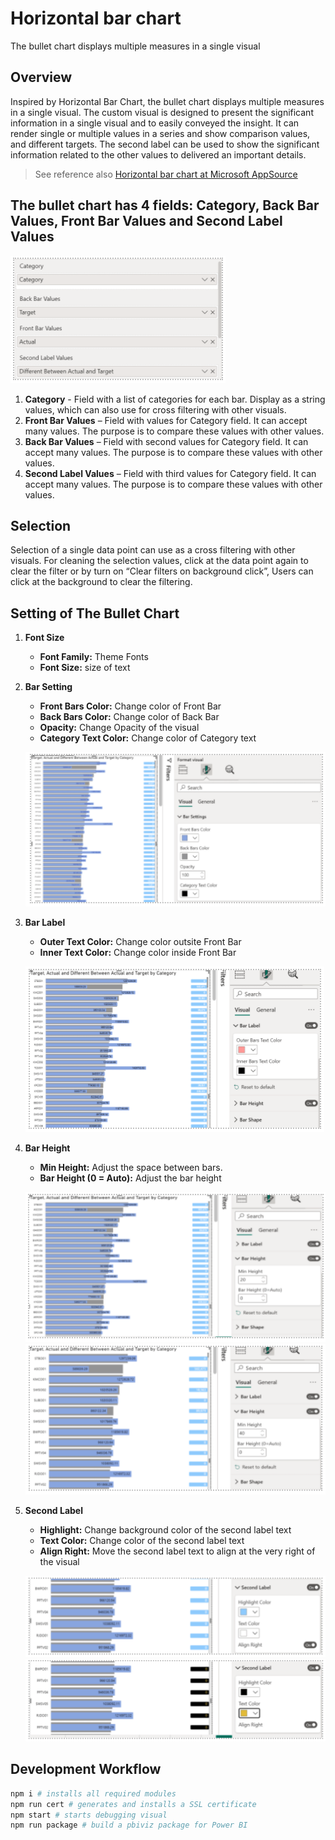 # Horizontal bar chart

The bullet chart displays multiple measures in a single visual


## Overview

Inspired by Horizontal Bar Chart, the bullet chart displays multiple measures in a single visual. The custom visual is designed to present the significant information in a single visual and to easily conveyed the insight. It can render single or multiple values in a series and show comparison values, and different targets. The second label can be used to show the significant information related to the other values to delivered an important details. 


> See reference also [Horizontal bar chart at Microsoft AppSource](https://appsource.microsoft.com/en-us/product/power-bi-visuals/WA104381230)


## The bullet chart has 4 fields: Category, Back Bar Values, Front Bar Values and Second Label Values 

![Alt text](assets/1.png)

1. **Category** - Field with a list of categories for each bar. Display as a string values, which can also use for cross filtering with other visuals. 
2. **Front Bar Values** – Field with values for Category field. It can accept many values. The purpose is to compare these values with other values. 
3. **Back Bar Values** – Field with second values for Category field. It can accept many values. The purpose is to compare these values with other values. 
4. **Second Label Values** – Field with third values for Category field. It can accept many values. The purpose is to compare these values with other values. 


## Selection 

Selection of a single data point can use as a cross filtering with other visuals. For cleaning the selection values, click at the data point again to clear the filter or by turn on “Clear filters on background click”, Users can click at the background to clear the filtering.


## Setting of The Bullet Chart 

1. **Font Size**
    * **Font Family:** Theme Fonts 
    * **Font Size:** size of text 

2. **Bar Setting**
    * **Front Bars Color:** Change color of Front Bar 
    * **Back Bars Color:** Change color of Back Bar 
    * **Opacity:** Change Opacity of the visual 
    * **Category Text Color:** Change color of Category text 

    ![Alt text](assets/2.png)

3. **Bar Label**
    * **Outer Text Color:** Change color outsite Front Bar 
    * **Inner Text Color:** Change color inside Front Bar

    ![Alt text](assets/3.png)

4. **Bar Height**
    * **Min Height:** Adjust the space between bars. 
    * **Bar Height (0 = Auto):** Adjust the bar height 

    ![Alt text](assets/4.png)
    ![Alt text](assets/5.png)

5. **Second Label**
    * **Highlight:** Change background color of the second label text 
    * **Text Color:** Change color of the second label text 
    * **Align Right:** Move the second label text to align at the very right of the visual 

    ![Alt text](assets/6.png)
    ![Alt text](assets/7.png)

## Development Workflow

```bash
npm i # installs all required modules
npm run cert # generates and installs a SSL certificate
npm start # starts debugging visual
npm run package # build a pbiviz package for Power BI
```

